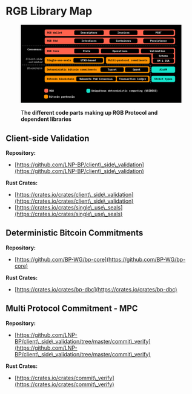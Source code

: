 # RGB Library Map

<figure><img src="../.gitbook/assets/library-map.png" alt=""><figcaption><p>T<strong>he different code parts making up RGB Protocol and dependent libraries</strong></p></figcaption></figure>

## Client-side Validation

**Repository:**

* [https://github.com/LNP-BP/client\_side\_validation](https://github.com/LNP-BP/client\_side\_validation)

**Rust Crates:**

* [https://crates.io/crates/client\_side\_validation](https://crates.io/crates/client\_side\_validation)
* [https://crates.io/crates/single\_use\_seals](https://crates.io/crates/single\_use\_seals)

## Deterministic Bitcoin Commitments

**Repository:**

* [https://github.com/BP-WG/bp-core](https://github.com/BP-WG/bp-core)

**Rust Crates:**

* [https://crates.io/crates/bp-dbc](https://crates.io/crates/bp-dbc)

## Multi Protocol Commitment - MPC

**Repository:**

* [https://github.com/LNP-BP/client\_side\_validation/tree/master/commit\_verify](https://github.com/LNP-BP/client\_side\_validation/tree/master/commit\_verify)

**Rust Crates:**

* [https://crates.io/crates/commit\_verify](https://crates.io/crates/commit\_verify)
